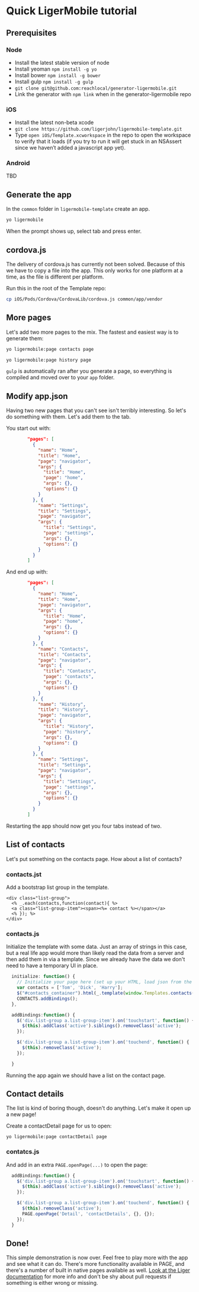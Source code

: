 # Quick LigerMobile tutorial

## Prerequisites 

### Node

* Install the latest stable version of node
* Install yeoman ```npm install -g yo```
* Install bower ```npm install -g bower```
* Install gulp ```npm install -g gulp```
* ```git clone git@github.com:reachlocal/generator-ligermobile.git```
* Link the generator with ```npm link``` when in the generator-ligermobile repo

### iOS

* Install the latest non-beta xcode
* ```git clone https://github.com/ligerjohn/ligermobile-template.git```
* Type ```open iOS/Template.xcworkspace``` in the repo to open the workspace to verify that it loads (if you try to run it will get stuck in an NSAssert since we haven’t added a javascript app yet).

 
### Android

TBD

## Generate the app

In the ```common``` folder in ```ligermobile-template``` create an app.

```bash
yo ligermobile
```

When the prompt shows up, select tab and press enter.

## cordova.js

The delivery of cordova.js has currently not been solved. Because of this we have to copy a file into the app. This only works for one platform at a time, as the file is different per platform.

Run this in the root of the Template repo:

```bash
cp iOS/Pods/Cordova/CordovaLib/cordova.js common/app/vendor
```

## More pages

Let's add two more pages to the mix. The fastest and easiest way is to generate them:

```bash
yo ligermobile:page contacts page
```
```bash
yo ligermobile:page history page
```

```gulp``` is automatically ran after you generate a page, so everything is compiled and moved over to your ```app``` folder.

## Modify app.json

Having two new pages that you can't see isn't terribly interesting. So let's do something with them. Let's add them to the tab.

You start out with:

```json
        "pages": [
          {
            "name": "Home",
            "title": "Home",
            "page": "navigator",
            "args": {
              "title": "Home",
              "page": "home",
              "args": {},
              "options": {}
            }
          }, {
            "name": "Settings",
            "title": "Settings",
            "page": "navigator",
            "args": {
              "title": "Settings",
              "page": "settings",
              "args": {},
              "options": {}
            }
          }
        ]
```

And end up with:

```json
        "pages": [
          {
            "name": "Home",
            "title": "Home",
            "page": "navigator",
            "args": {
              "title": "Home",
              "page": "home",
              "args": {},
              "options": {}
            }
          }, {
            "name": "Contacts",
            "title": "Contacts",
            "page": "navigator",
            "args": {
              "title": "Contacts",
              "page": "contacts",
              "args": {},
              "options": {}
            }
          }, {
            "name": "History",
            "title": "History",
            "page": "navigator",
            "args": {
              "title": "History",
              "page": "history",
              "args": {},
              "options": {}
            }
          }, {
            "name": "Settings",
            "title": "Settings",
            "page": "navigator",
            "args": {
              "title": "Settings",
              "page": "settings",
              "args": {},
              "options": {}
            }
          }
        ]
```

Restarting the app should now get you four tabs instead of two.

## List of contacts

Let's put something on the contacts page. How about a list of contacts?

### contacts.jst

Add a bootstrap list group in the template.

```
<div class="list-group">
  <% _.each(contacts,function(contact){ %>
  <a class="list-group-item"><span><%= contact %></span></a>
  <% }); %>
</div>
```

### contacts.js

Initialize the template with some data. Just an array of strings in this case, but a real life app would more than likely read the data from a server and then add them in via a template. Since we already have the data we don't need to have a temporary UI in place.

```javascript
  initialize: function() {
    // Initialize your page here (set up your HTML, load json from the net, etc).
    var contacts = ['Tom', 'Dick', 'Harry'];
    $("#contacts_container").html(_.template(window.Templates.contacts({contacts:contacts})));
    CONTACTS.addBindings();
  },

  addBindings:function() {
    $('div.list-group a.list-group-item').on('touchstart', function() {
      $(this).addClass('active').siblings().removeClass('active');
    });

    $('div.list-group a.list-group-item').on('touchend', function() {
      $(this).removeClass('active');
    });

  }
```

Running the app again we should have a list on the contact page.

## Contact details

The list is kind of boring though, doesn't do anything. Let's make it open up a new page!

Create a contactDetail page for us to open:

```
yo ligermobile:page contactDetail page
```

### contatcs.js

And add in an extra ```PAGE.openPage(...)``` to open the page:

```javascript
  addBindings:function() {
    $('div.list-group a.list-group-item').on('touchstart', function() {
      $(this).addClass('active').siblings().removeClass('active');
    });

    $('div.list-group a.list-group-item').on('touchend', function() {
      $(this).removeClass('active');
      PAGE.openPage('Detail', 'contactDetails', {}, {});
    });
  }
```

## Done!

This simple demonstration is now over. Feel free to play more with the app and see what it can do. There's more functionality available in PAGE, and there's a number of built in native pages available as well. [Look at the Liger documentation](https://github.com/reachlocal/liger) for more info and don't be shy about pull requests if something is either wrong or missing.
